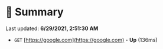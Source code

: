 # 📖 Summary
Last updated: **6/29/2021, 2:51:30 AM**

- `GET` [https://google.com](https://google.com) - **Up** (136ms)
